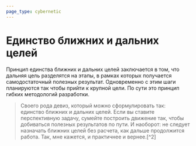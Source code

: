 ```yaml
---
page_type: cybernetic
---
```

# Единство ближних и дальних целей

Принцип единства ближних и дальних целей заключается в том, что дальняя цель разделятся на этапы, в рамках которых получается самодостаточный полезных результат. Одновременно с этим шаги планируются так чтобы прийти к крупной цели. По сути это принцип гибких методологий разработки.

> Своего рода девиз, который можно сформулировать так: единство ближних и дальних целей. Если вы ставите перспективную задачу, сумейте построить движение так, чтобы добиваться полезных результатов по пути. И наоборот: не следует назначать ближних целей без расчета, как дальше продолжится работа. Так, мне кажется, и практичнее и вернее.[^2]

[^1]:  [@МоевБраздыУправления1977 040]

